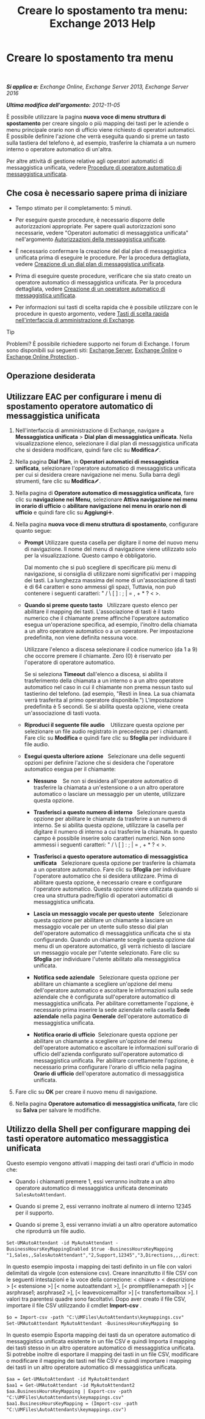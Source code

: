 ﻿---
title: 'Creare lo spostamento tra menu: Exchange 2013 Help'
TOCTitle: Creare lo spostamento tra menu
ms:assetid: 3cfc9a01-0a61-4d15-9561-621568dc30d9
ms:mtpsurl: https://technet.microsoft.com/it-it/library/Aa997471(v=EXCHG.150)
ms:contentKeyID: 50480394
ms.date: 05/22/2018
mtps_version: v=EXCHG.150
f1_keywords:
- Microsoft.Exchange.Management.SnapIn.Esm.OrganizationConfiguration.UnifiedMessaging.AutoAttendantKeyMappingControl
ms.translationtype: MT
---

# Creare lo spostamento tra menu

 

_**Si applica a:** Exchange Online, Exchange Server 2013, Exchange Server 2016_

_**Ultima modifica dell'argomento:** 2012-11-05_

È possibile utilizzare la pagina **nuova voce di menu struttura di spostamento** per creare singolo o più mapping dei tasti per le aziende o menu principale orario non di ufficio viene richiesto di operatori automatici. È possibile definire l'azione che verrà eseguita quando si preme un tasto sulla tastiera del telefono è, ad esempio, trasferire la chiamata a un numero interno o operatore automatico di un'altra.

Per altre attività di gestione relative agli operatori automatici di messaggistica unificata, vedere [Procedure di operatore automatico di messaggistica unificata](um-auto-attendant-procedures-exchange-2013-help.md).

## Che cosa è necessario sapere prima di iniziare

  - Tempo stimato per il completamento: 5 minuti.

  - Per eseguire queste procedure, è necessario disporre delle autorizzazioni appropriate. Per sapere quali autorizzazioni sono necessarie, vedere "Operatori automatici di messaggistica unificata" nell'argomento [Autorizzazioni della messaggistica unificate](unified-messaging-permissions-exchange-2013-help.md).

  - È necessario confermare la creazione del dial plan di messaggistica unificata prima di eseguire le procedure. Per la procedura dettagliata, vedere [Creazione di un dial plan di messaggistica unificata](https://docs.microsoft.com/it-it/exchange/voice-mail-unified-messaging/connect-voice-mail-system/create-um-dial-plan).

  - Prima di eseguire queste procedure, verificare che sia stato creato un operatore automatico di messaggistica unificata. Per la procedura dettagliata, vedere [Creazione di un operatore automatico di messaggistica unificata](https://docs.microsoft.com/it-it/exchange/voice-mail-unified-messaging/automatically-answer-and-route-calls/create-a-um-auto-attendant).

  - Per informazioni sui tasti di scelta rapida che è possibile utilizzare con le procedure in questo argomento, vedere [Tasti di scelta rapida nell'interfaccia di amministrazione di Exchange](keyboard-shortcuts-in-the-exchange-admin-center-exchange-online-protection-help.md).


> [!TIP]
> Problemi? È possibile richiedere supporto nei forum di Exchange. I forum sono disponibili sui seguenti siti: <A href="https://go.microsoft.com/fwlink/p/?linkid=60612">Exchange Server</A>, <A href="https://go.microsoft.com/fwlink/p/?linkid=267542">Exchange Online</A> o <A href="https://go.microsoft.com/fwlink/p/?linkid=285351">Exchange Online Protection</A>..



## Operazione desiderata

## Utilizzare EAC per configurare i menu di spostamento operatore automatico di messaggistica unificata

1.  Nell'interfaccia di amministrazione di Exchange, navigare a **Messaggistica unificata** \> **Dial plan di messaggistica unificata**. Nella visualizzazione elenco, selezionare il dial plan di messaggistica unificata che si desidera modificare, quindi fare clic su **Modifica**![Icona Modifica](images/JJ218640.6f53ccb2-1f13-4c02-bea0-30690e6ea71d(EXCHG.150).gif "Icona Modifica").

2.  Nella pagina **Dial Plan**, in **Operatori automatici di messaggistica unificata**, selezionare l'operatore automatico di messaggistica unificata per cui si desidera creare navigazione nei menu. Sulla barra degli strumenti, fare clic su **Modifica**![Icona Modifica](images/JJ218640.6f53ccb2-1f13-4c02-bea0-30690e6ea71d(EXCHG.150).gif "Icona Modifica").

3.  Nella pagina di **Operatore automatico di messaggistica unificata**, fare clic su **navigazione nei Menu**, selezionare **Attiva navigazione nei menu in orario di ufficio** o **abilitare navigazione nei menu in orario non di ufficio** e quindi fare clic su **Aggiungi**![Icona Aggiungi](images/JJ218640.c1e75329-d6d7-4073-a27d-498590bbb558(EXCHG.150).gif "Icona Aggiungi").

4.  Nella pagina **nuova voce di menu struttura di spostamento**, configurare quanto segue:
    
      - **Prompt** Utilizzare questa casella per digitare il nome del nuovo menu di navigazione. Il nome del menu di navigazione viene utilizzato solo per la visualizzazione. Questo campo è obbligatorio.
        
        Dal momento che si può scegliere di specificare più menu di navigazione, si consiglia di utilizzare nomi significativi per i mapping dei tasti. La lunghezza massima del nome di un'associazione di tasti è di 64 caratteri e sono ammessi gli spazi, Tuttavia, non può contenere i seguenti caratteri: " / \\ \[ \] : ; | = , + \* ? \< \>.
    
      - **Quando si preme questo tasto**   Utilizzare questo elenco per abilitare il mapping dei tasti. L'associazione di tasti è il tasto numerico che il chiamante preme affinché l'operatore automatico esegua un'operazione specifica, ad esempio, l'inoltro della chiamata a un altro operatore automatico o a un operatore. Per impostazione predefinita, non viene definita nessuna voce.
        
        Utilizzare l'elenco a discesa selezionare il codice numerico (da 1 a 9) che occorre premere il chiamante. Zero (0) è riservato per l'operatore di operatore automatico.
        
        Se si seleziona **Timeout** dall'elenco a discesa, si abilita il trasferimento della chiamata a un interno o a un altro operatore automatico nel caso in cui il chiamante non prema nessun tasto sul tastierino del telefono. (ad esempio, "Resti in linea. La sua chiamata verrà trasferita al primo operatore disponibile.") L'impostazione predefinita è 5 secondi. Se si abilita questa opzione, viene creata un'associazione di tasti vuota.
    
      - **Riproduci il seguente file audio**    Utilizzare questa opzione per selezionare un file audio registrato in precedenza per i chiamanti. Fare clic su **Modifica** e quindi fare clic su **Sfoglia** per individuare il file audio.
    
      - **Esegui questa ulteriore azione**   Selezionare una delle seguenti opzioni per definire l'azione che si desidera che l'operatore automatico esegua per il chiamante:
        
          - **Nessuno**    Se non si desidera all'operatore automatico di trasferire la chiamata a un'estensione o a un altro operatore automatico o lasciare un messaggio per un utente, utilizzare questa opzione.
        
          - **Trasferisci a questo numero di interno**   Selezionare questa opzione per abilitare le chiamate da trasferire a un numero di interno. Se si abilita questa opzione, utilizzare la casella per digitare il numero di interno a cui trasferire la chiamata. In questo campo è possibile inserire solo caratteri numerici. Non sono ammessi i seguenti caratteri: " / \\ \[ \] : ; | = , + \* ? \< \>.
        
          - **Trasferisci a questo operatore automatico di messaggistica unificata**   Selezionare questa opzione per trasferire la chiamata a un operatore automatico. Fare clic su **Sfoglia** per individuare l'operatore automatico che si desidera utilizzare. Prima di abilitare questa opzione, è necessario creare e configurare l'operatore automatico. Questa opzione viene utilizzata quando si crea una struttura padre/figlio di operatori automatici di messaggistica unificata.
        
          - **Lascia un messaggio vocale per questo utente**   Selezionare questa opzione per abilitare un chiamante a lasciare un messaggio vocale per un utente sullo stesso dial plan dell'operatore automatico di messaggistica unificata che si sta configurando. Quando un chiamante sceglie questa opzione dal menu di un operatore automatico, gli verrà richiesto di lasciare un messaggio vocale per l'utente selezionato. Fare clic su **Sfoglia** per individuare l'utente abilitato alla messaggistica unificata.
        
          - **Notifica sede aziendale**   Selezionare questa opzione per abilitare un chiamante a scegliere un'opzione del menu dell'operatore automatico e ascoltare le informazioni sulla sede aziendale che è configurata sull'operatore automatico di messaggistica unificata. Per abilitare correttamente l'opzione, è necessario prima inserire la sede aziendale nella casella **Sede aziendale** nella pagina **Generale** dell'operatore automatico di messaggistica unificata.
        
          - **Notifica orario di ufficio**  Selezionare questa opzione per abilitare un chiamante a scegliere un'opzione del menu dell'operatore automatico e ascoltare le informazioni sull'orario di ufficio dell'azienda configurato sull'operatore automatico di messaggistica unificata. Per abilitare correttamente l'opzione, è necessario prima configurare l'orario di ufficio nella pagina **Orario di ufficio** dell'operatore automatico di messaggistica unificata.

5.  Fare clic su **OK** per creare il nuovo menu di navigazione.

6.  Nella pagina **Operatore automatico di messaggistica unificata**, fare clic su **Salva** per salvare le modifiche.

## Utilizzo della Shell per configurare mapping dei tasti operatore automatico messaggistica unificata

Questo esempio vengono attivati i mapping dei tasti orari d'ufficio in modo che:

  - Quando i chiamanti premere 1, essi verranno inoltrate a un altro operatore automatico di messaggistica unificata denominato `SalesAutoAttendant`.

  - Quando si preme 2, essi verranno inoltrate al numero di interno 12345 per il supporto.

  - Quando si preme 3, essi verranno inviati a un altro operatore automatico che riprodurrà un file audio.

<!-- end list -->

    Set-UMAutoAttendant -id MyAutoAttendant -BusinessHoursKeyMappingEnabled $true -BusinessHoursKeyMapping "1,Sales,,SalesAutoAttendant","2,Support,12345","3,Directions,,,directions.wav"

In questo esempio imposta i mapping dei tasti definito in un file con valori delimitati da virgole (con estensione csv). Creare innanzitutto il file CSV con le seguenti intestazioni e la voce della correzione: \< chiave \> \< descrizione \> \[\< estensione \>\] \[\< nome autoattendant \>\], \[\< promptfilenamepath \>\] \[\< asrphrase1; asrphrase2 \>\], \[\< leavevoicemailfor \>\] \[\< transfertomailbox \>\]. I valori tra parentesi quadre sono facoltativi. Dopo aver creato il file CSV, importare il file CSV utilizzando il cmdlet **Import-csv** .

    $o = Import-csv -path "C:\UMFiles\AutoAttendants\keymappings.csv"
    Set-UMAutoAttendant MyAutoAttendant -BusinessHoursKeyMapping $o

In questo esempio Esporta mapping dei tasti da un operatore automatico di messaggistica unificata esistente in un file CSV e quindi Importa il mapping dei tasti stesso in un altro operatore automatico di messaggistica unificata. Si potrebbe inoltre di esportare il mapping dei tasti in un file CSV, modificare o modificare il mapping dei tasti nel file CSV e quindi importare i mapping dei tasti in un altro operatore automatico di messaggistica unificata.

    $aa = Get-UMAutoAttendant -id MyAutoAttendant
    $aa1 = Get-UMAutoAttendant -id MyAutoAttendant2
    $aa.BusinessHoursKeyMapping | Export-csv -path "C:\UMFiles\AutoAttendants\keymappings.csv"
    $aa1.BusinessHoursKeyMapping = (Import-csv -path "C:\UMFiles\AutoAttendants\keymappings.csv")

